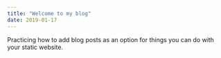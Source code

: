 ```yaml
---
title: "Welcome to my blog"
date: 2019-01-17
---
```


Practicing how to add blog posts as an option for things you can do with your static website. 
